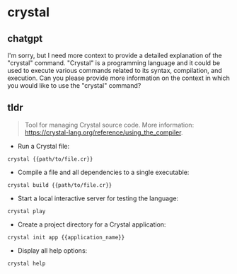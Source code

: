 # crystal 
## chatgpt 
I'm sorry, but I need more context to provide a detailed explanation of the "crystal" command. "Crystal" is a programming language and it could be used to execute various commands related to its syntax, compilation, and execution. Can you please provide more information on the context in which you would like to use the "crystal" command? 

## tldr 
 
> Tool for managing Crystal source code.
> More information: <https://crystal-lang.org/reference/using_the_compiler>.

- Run a Crystal file:

`crystal {{path/to/file.cr}}`

- Compile a file and all dependencies to a single executable:

`crystal build {{path/to/file.cr}}`

- Start a local interactive server for testing the language:

`crystal play`

- Create a project directory for a Crystal application:

`crystal init app {{application_name}}`

- Display all help options:

`crystal help`
